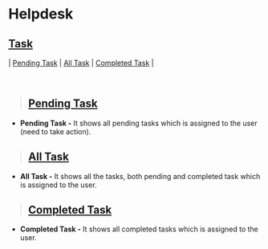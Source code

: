 # **Helpdesk**

## **[Task](#helpdesk)**

| [Pending Task](#pending-task) | [All Task](#all-task) | [Completed Task](#completed-task) |

<br>

> ## **[Pending Task](#task)**

- **Pending Task -** It shows all pending tasks which is assigned to the user (need to take action).

> ## **[All Task](#pending-task)**

- **All Task -** It shows all the tasks, both pending and completed task which is assigned to the user.

> ## **[Completed Task](#all-task)**

- **Completed Task -** It shows all completed tasks which is assigned to the user.
